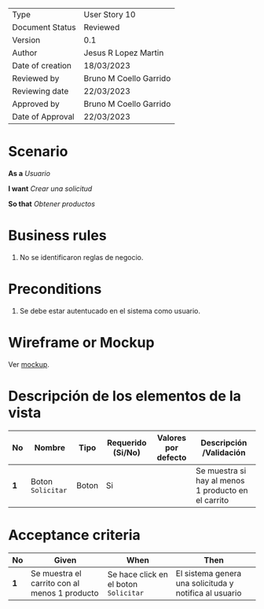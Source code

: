 
|                  |                              |
| ---------------- | ---------------------------- |
| Type             | User Story 10		  |
| Document Status  | Reviewed                     |
| Version          | 0.1                          |
| Author           | Jesus R Lopez Martin         |
| Date of creation | 18/03/2023                   |
| Reviewed by      | Bruno M Coello Garrido       |
| Reviewing date   | 22/03/2023                   |
| Approved by      | Bruno M Coello Garrido       |
| Date of Approval | 22/03/2023    		  |



# **Scenario**

**As a** *Usuario*

**I want**  *Crear una solicitud*

**So that** *Obtener productos*

# **Business rules**

1. No se identificaron reglas de negocio.



# **Preconditions**

1. Se debe estar autentucado en el sistema como usuario.



# **Wireframe or Mockup**

Ver [mockup](https://www.figma.com/file/eFanSMyakuYfprgAsLxg0w/Sistema-de-Gestion-de-Modulos?type=design&node-id=0%3A1&t=YAkqHfjOU8GOXbKu-1).



# **Descripción de los elementos de la vista**

| **No** | **Nombre**        | **Tipo**               | **Requerido (Si/No)** | Valores por defecto | **Descripción /Validación**                              |
| ------ | ----------------- | ---------------------- | --------------------- | ------------------- | -------------------------------------------------------- |
| **1**  | Boton `Solicitar` | Boton		      | Si                    |                     |  Se muestra si hay al menos 1 producto en el carrito     |



# **Acceptance criteria**

| **No** | **Given**                                                    | **When**                                        | **Then**                                                      |
| ------ | ------------------------------------------------------------ | ----------------------------------------------- | ------------------------------------------------------------- |
| **1**  | Se muestra el carrito con al menos 1 producto	        | Se hace click en el boton `Solicitar`	          | El sistema genera una solicituda y notifica al usuario        |
